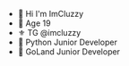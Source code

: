 - 👋 Hi I'm ImCluzzy
- 👀 Age 19
- ⚜️ TG @imcluzzy
- 📖 Python Junior Developer
- 💬 GoLand Junior Developer
